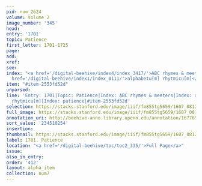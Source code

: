 ```yaml
---
pid: num_2624
volume: Volume 2
image_number: '345'
head:
entry: '1701'
topic: Patience
first_letter: 1701-1725
page:
add:
xref:
see:
index: "<a href='/digital-beehive/index4/index_3417/'>ABC rhymes & meeters</a>|<a
  href='/digital-beehive/index1/index_0111/'>alphabetu[m] rhytmicu[m]</a>|<a href='/digital-beehive/index4/index_2918/'>patience</a>"
item: "#item-2553fd52d"
unparsed:
line: 'Entry: 1701|Topic: Patience|Index: ABC rhymes & meeters|Index: alphabetu[m]
  rhytmicu[m]|Index: patience|#item-2553fd52d'
selection: https://stacks.stanford.edu/image/iiif/fm855tg5659/1607_0812/301,254,2950,472/full/0/default.jpg
full_image: https://stacks.stanford.edu/image/iiif/fm855tg5659/1607_0812/full/full/0/default.jpg
annotation_uri: http://beehive-anno.library.upenn.edu/annotation/1677696361981
sort_value: '234510254'
insertion:
thumbnail: https://stacks.stanford.edu/image/iiif/fm855tg5659/1607_0812/301,254,600,180/250,/0/default.jpg
label: 1701. Patience
location: "<a href='/digital-beehive/toc/toc2_335/'>Full Page</a>"
issue:
also_in_entry:
order: '412'
layout: alpha_item
collection: num7
---
```

